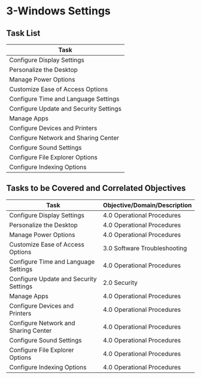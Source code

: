 # 3-Windows Settings

## Task List


| Task                           |
|--------------------------------|
| Configure Display Settings     |
| Personalize the Desktop        |
| Manage Power Options           |
| Customize Ease of Access Options |
| Configure Time and Language Settings |
| Configure Update and Security Settings |
| Manage Apps                    |
| Configure Devices and Printers |
| Configure Network and Sharing Center |
| Configure Sound Settings       |
| Configure File Explorer Options|
| Configure Indexing Options     |






## Tasks to be Covered and Correlated Objectives


| Task                           | Objective/Domain/Description                                      |
|--------------------------------|------------------------------------------------------------------|
| Configure Display Settings     | 4.0 Operational Procedures                                            |
| Personalize the Desktop        | 4.0 Operational Procedures                                            |
| Manage Power Options           | 4.0 Operational Procedures                                            |
| Customize Ease of Access Options | 3.0 Software Troubleshooting                                        |
| Configure Time and Language Settings | 4.0 Operational Procedures                                      |
| Configure Update and Security Settings | 2.0 Security                                                  |
| Manage Apps                    | 4.0 Operational Procedures                                            |
| Configure Devices and Printers | 4.0 Operational Procedures                                            |
| Configure Network and Sharing Center | 4.0 Operational Procedures                                      |
| Configure Sound Settings       | 4.0 Operational Procedures                                            |
| Configure File Explorer Options| 4.0 Operational Procedures                                            |
| Configure Indexing Options     | 4.0 Operational Procedures                                            |




